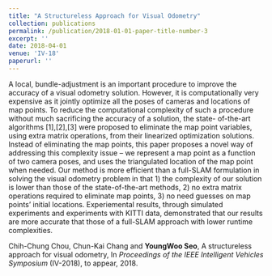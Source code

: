 ```yaml
---
title: "A Structureless Approach for Visual Odometry"
collection: publications
permalink: /publication/2018-01-01-paper-title-number-3
excerpt: ''
date: 2018-04-01
venue: 'IV-18'
paperurl: ''
---
```

A local, bundle-adjustment is an important procedure to improve the accuracy of a visual odometry solution.
However, it is computationally very expensive as it jointly
optimize all the poses of cameras and locations of map points.
To reduce the computational complexity of such a procedure
without much sacrificing the accuracy of a solution, the state-
of-the-art algorithms [1],[2],[3] were proposed to eliminate the
map point variables, using extra matrix operations, from their
linearized optimization solutions. Instead of eliminating the
map points, this paper proposes a novel way of addressing this
complexity issue – we represent a map point as a function
of two camera poses, and uses the triangulated location of
the map point when needed. Our method is more efficient
than a full-SLAM formulation in solving the visual odometry
problem in that 1) the complexity of our solution is lower
than those of the state-of-the-art methods, 2) no extra matrix
operations required to eliminate map points, 3) no need guesses
on map points’ initial locations. Experiemental results, through
simulated experiments and experiments with KITTI data,
demonstrated that our results are more accurate that those
of a full-SLAM approach with lower runtime complexities.

Chih-Chung Chou, Chun-Kai Chang and **YoungWoo Seo**, A structureless approach for visual odometry, In <i>Proceedings of the IEEE Intelligent Vehicles Symposium</i> (IV-2018), to appear, 2018.